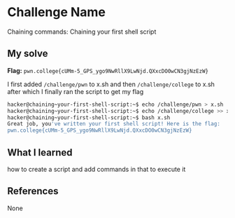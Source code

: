 # Challenge Name
Chaining commands: Chaining your first shell script

## My solve
**Flag:** `pwn.college{cUMm-5_GPS_ygo9NwRllX9LwNjd.QXxcDO0wCN3gjNzEzW}`

I first added `/challenge/pwn` to x.sh and then `/challenge/college` to x.sh after which I finally ran the script to get my flag
```bash
hacker@chaining~your-first-shell-script:~$ echo /challenge/pwn > x.sh
hacker@chaining~your-first-shell-script:~$ echo /challenge/college >> x.sh
hacker@chaining~your-first-shell-script:~$ bash x.sh
Great job, you've written your first shell script! Here is the flag:
pwn.college{cUMm-5_GPS_ygo9NwRllX9LwNjd.QXxcDO0wCN3gjNzEzW}
```

## What I learned
how to create a script and add commands in that to execute it

## References 
None
